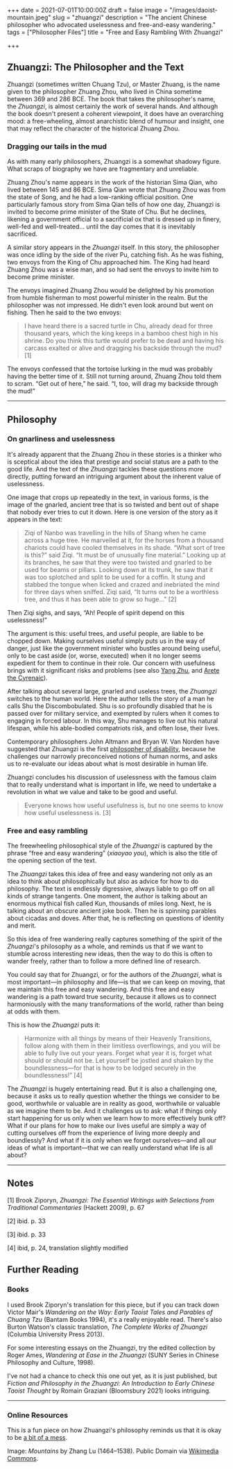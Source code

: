 +++
date = 2021-07-01T10:00:00Z
draft = false
image = "/images/daoist-mountain.jpeg"
slug = "zhuangzi"
description = "The ancient Chinese philosopher who advocated uselessness and free-and-easy wandering."
tags = ["Philosopher Files"]
title = "Free and Easy Rambling With Zhuangzi"

+++


## Zhuangzi: The Philosopher and the Text

Zhuangzi (sometimes written Chuang Tzu), or Master Zhuang, is the name given to the philosopher Zhuang Zhou, who lived in China sometime between 369 and 286 BCE. The book that takes the philosopher's name, the _Zhuangzi_, is almost certainly the work of several hands. And although the book doesn't present a coherent viewpoint, it does have an overarching mood: a free-wheeling, almost anarchistic blend of humour and insight, one that may reflect the character of the historical Zhuang Zhou.

### Dragging our tails in the mud

As with many early philosophers, Zhuangzi is a somewhat shadowy figure. What scraps of biography we have are fragmentary and unreliable.

Zhuang Zhou's name appears in the work of the historian Sima Qian, who lived between 145 and 86 BCE. Sima Qian wrote that Zhuang Zhou was from the state of Song, and he had a low-ranking official position. One particularly famous story from Sima Qian tells of how one day, Zhuangzi is invited to become prime minister of the State of Chu. But he declines, likening a government official to a sacrificial ox that is dressed up in finery, well-fed and well-treated… until the day comes that it is inevitably sacrificed.

A similar story appears in the _Zhuangzi_ itself. In this story, the philosopher was once idling by the side of the river Pu, catching fish. As he was fishing, two envoys from the King of Chu approached him. The King had heard Zhuang Zhou was a wise man, and so had sent the envoys to invite him to become prime minister.

The envoys imagined Zhuang Zhou would be delighted by his promotion from humble fisherman to most powerful minister in the realm. But the philosopher was not impressed. He didn't even look around but went on fishing. Then he said to the two envoys:

> I have heard there is a sacred turtle in Chu, already dead for three thousand years, which the king keeps in a bamboo chest high in his shrine. Do you think this turtle would prefer to be dead and having his carcass exalted or alive and dragging his backside through the mud? [1]

The envoys confessed that the tortoise lurking in the mud was probably having the better time of it. Still not turning around, Zhuang Zhou told them to scram. “Get out of here,” he said. “I, too, will drag my backside through the mud!”

---

## **Philosophy**

### 

### On gnarliness and uselessness

It's already apparent that the Zhuang Zhou in these stories is a thinker who is sceptical about the idea that prestige and social status are a path to the good life. And the text of the _Zhuangzi_ tackles these questions more directly, putting forward an intriguing argument about the inherent value of uselessness.

One image that crops up repeatedly in the text, in various forms, is the image of the gnarled, ancient tree that is so twisted and bent out of shape that nobody ever tries to cut it down. Here is one version of the story as it appears in the text:

> Ziqi of Nanbo was travelling in the hills of Shang when he came across a huge tree. He marvelled at it, for the horses from a thousand chariots could have cooled themselves in its shade. “What sort of tree is this?” said Ziqi. “It must be of unusually fine material.” Looking up at its branches, he saw that they were too twisted and gnarled to be used for beams or pillars. Looking down at its trunk, he saw that it was too splotched and split to be used for a coffin. It stung and stabbed the tongue when licked and crazed and inebriated the mind for three days when sniffed. Ziqi said, “It turns out to be a worthless tree, and thus it has been able to grow so huge..." [2]

Then Ziqi sighs, and says, “Ah! People of spirit depend on this uselessness!”

The argument is this: useful trees, and useful people, are liable to be chopped down. Making ourselves useful simply puts us in the way of danger, just like the government minister who bustles around being useful, only to be cast aside (or, worse, executed) when it no longer seems expedient for them to continue in their role. Our concern with usefulness brings with it significant risks and problems (see also [Yang Zhu](/yang-zhu), and [Arete the Cyrenaic](/arete)).

After talking about several large, gnarled and useless trees, the _Zhuangzi_ switches to the human world. Here the author tells the story of a man he calls Shu the Discombobulated. Shu is so profoundly disabled that he is passed over for military service, and exempted by rulers when it comes to engaging in forced labour. In this way, Shu manages to live out his natural lifespan, while his able-bodied compatriots risk, and often lose, their lives.

Contemporary philosophers John Altmann and Bryan W. Van Norden have suggested that Zhuangzi is the first [philosopher of disability](https://www.nytimes.com/2020/07/08/opinion/disability-philosophy-zhuangzi.html), because he challenges our narrowly preconceived notions of human norms, and asks us to re-evaluate our ideas about what is most desirable in human life.

Zhuangzi concludes his discussion of uselessness with the famous claim that to really understand what is important in life, we need to undertake a revolution in what we value and take to be good and useful.

> Everyone knows how useful usefulness is, but no one seems to know how useful uselessness is. [3]

### **Free and easy rambling**

The freewheeling philosophical style of the _Zhuangzi_ is captured by the phrase “free and easy wandering” (_xiaoyao you_), which is also the title of the opening section of the text.

The _Zhuangzi_ takes this idea of free and easy wandering not only as an idea to think about philosophically but also as advice for how to do philosophy. The text is endlessly digressive, always liable to go off on all kinds of strange tangents. One moment, the author is talking about an enormous mythical fish called Kun, thousands of miles long. Next, he is talking about an obscure ancient joke book. Then he is spinning parables about cicadas and doves. After that, he is reflecting on questions of identity and merit.

So this idea of free wandering really captures something of the spirit of the _Zhuangzi_'s philosophy as a whole, and reminds us that if we want to stumble across interesting new ideas, then the way to do this is often to wander freely, rather than to follow a more defined line of research.

You could say that for Zhuangzi, or for the authors of the _Zhuangzi_, what is most important—in philosophy and life—is that we can keep on moving, that we maintain this free and easy wandering. And this free and easy wandering is a path toward true security, because it allows us to connect harmoniously with the many transformations of the world, rather than being at odds with them.

This is how the _Zhuangzi_ puts it:

> Harmonize with all things by means of their Heavenly Transitions, follow along with them in their limitless overflowings, and you will be able to fully live out your years. Forget what year it is, forget what should or should not be. Let yourself be jostled and shaken by the boundlessness—for that is how to be lodged securely in the boundlessness!” [4]

The _Zhuangzi_ is hugely entertaining read. But it is also a challenging one, because it asks us to really question whether the things we consider to be good, worthwhile or valuable are in reality as good, worthwhile or valuable as we imagine them to be. And it challenges us to ask: what if things only start happening for us only when we learn how to more effectively bunk off? What if our plans for how to make our lives useful are simply a way of cutting ourselves off from the experience of living more deeply and boundlessly? And what if it is only when we forget ourselves—and all our ideas of what is important—that we can really understand what life is all about?

---

## Notes

[1] Brook Ziporyn, _Zhuangzi: The Essential Writings with Selections from Traditional Commentaries_ (Hackett 2009), p. 67

[2] ibid. p. 33

[3] ibid. p. 33

[4] ibid, p. 24, translation slightly modified

## **Further Reading**

### **Books**

I used Brook Ziporyn's translation for this piece, but if you can track down Victor Mair's _Wandering on the Way: Early Taoist Tales and Parables of Chuang Tzu_ (Bantam Books 1994), it's a really enjoyable read. There's also Burton Watson's classic translation, _The Complete Works of Zhuangzi_ (Columbia University Press 2013).

For some interesting essays on the Zhuangzi, try the edited collection by Roger Ames, _Wandering at Ease in the Zhuangzi_ (SUNY Series in Chinese Philosophy and Culture, 1998).

I've not had a chance to check this one out yet, as it is just published, but _Fiction and Philosophy in the Zhuangzi: An Introduction to Early Chinese Taoist Thought_ by Romain Graziani (Bloomsbury 2021) looks intriguing.

---

### **Online Resources**

This is a fun piece on how Zhuangzi's philosophy reminds us that it is okay to be [a bit of a mess](https://qz.com/1281421/2300-year-old-chinese-philosophy-shows-why-we-should-all-try-to-be-a-bit-of-mess/).

Image: _Mountains_ by Zhang Lu (1464–1538). Public Domain via [Wikimedia Commons](https://commons.wikimedia.org/wiki/File:Album_of_18_Daoist_Paintings_-_7.jpg#/media/File:Album_of_18_Daoist_Paintings_-_2.jpg).



